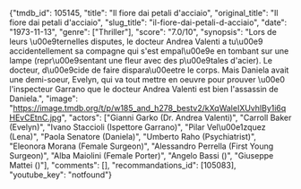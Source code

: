 {"tmdb_id": 105145, "title": "Il fiore dai petali d'acciaio", "original_title": "Il fiore dai petali d'acciaio", "slug_title": "il-fiore-dai-petali-d-acciaio", "date": "1973-11-13", "genre": ["Thriller"], "score": "7.0/10", "synopsis": "Lors de leurs \u00e9ternelles disputes, le docteur Andrea Valenti a tu\u00e9 accidentellement sa compagne qui s'est empal\u00e9e en tombant sur une lampe (repr\u00e9sentant une fleur avec des p\u00e9tales d'acier). Le docteur, d\u00e9cide de faire dispara\u00eetre le corps. Mais Daniela avait une demi-soeur, Evelyn, qui va tout mettre en oeuvre pour prouver \u00e0 l'inspecteur Garrano que le docteur Andrea Valenti est bien l'assassin de Daniela.", "image": "https://image.tmdb.org/t/p/w185_and_h278_bestv2/kXqWaleIXUvhlBy1i6qHEvCEtnC.jpg", "actors": ["Gianni Garko (Dr. Andrea Valenti)", "Carroll Baker (Evelyn)", "Ivano Staccioli (Ispettore Garrano)", "Pilar Vel\u00e1zquez (Lena)", "Paola Senatore (Daniela)", "Umberto Raho (Psychiatrist)", "Eleonora Morana (Female Surgeon)", "Alessandro Perrella (First Young Surgeon)", "Alba Maiolini (Female Porter)", "Angelo Bassi ()", "Giuseppe Mattei ()"], "comments": [], "recommandations_id": [105083], "youtube_key": "notfound"}